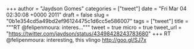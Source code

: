 
+++
author = "Jaydson Gomes"
categories = ["tweet"]
date = "Fri Mar 04 02:30:08 +0000 2011"
draft = false
slug = "0b1e354cd5a49bd2ef96124475c1d6cc5e586007"
tags = ["tweet"]
title = """RT @felipenmoura: interes..."""
tweet = true
micro = true
tweet_url = "https://twitter.com/jaydson/status/43498428243783680"
+++
RT @felipenmoura: interesting, this vlingo http://goo.gl/SJ7x
